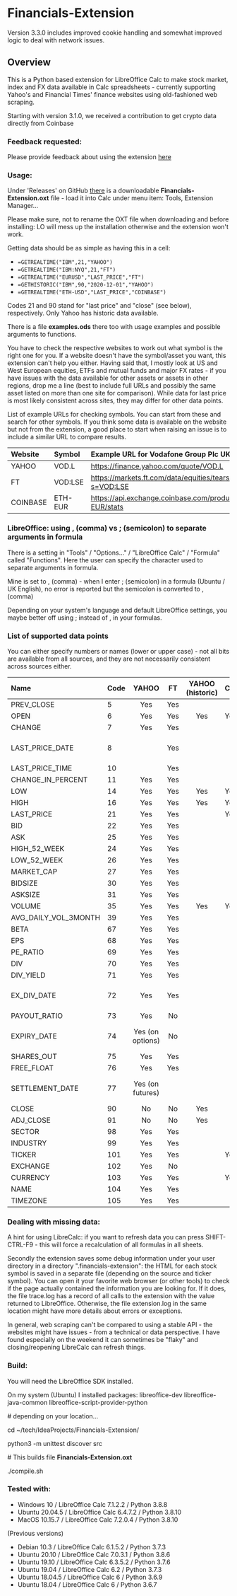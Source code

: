 # Financials-Extension

Version 3.3.0 includes improved cookie handling and somewhat improved logic to deal with network issues.   

## Overview

This is a Python based extension for LibreOffice Calc to make stock market, index and FX data available in Calc 
spreadsheets - currently supporting Yahoo's and Financial Times' finance websites using old-fashioned web scraping. 

Starting with version 3.1.0, we received a contribution to get crypto data directly from Coinbase

### Feedback requested:

Please provide feedback about using the extension [here](https://github.com/cmallwitz/Financials-Extension/issues/10)

### Usage:

Under 'Releases' on GitHub [there](https://github.com/cmallwitz/Financials-Extension/releases) is a downloadable **Financials-Extension.oxt** file - load it into Calc 
under menu item: Tools, Extension Manager...

Please make sure, not to rename the OXT file when downloading and before installing: LO will mess up the installation otherwise and the extension won't work.

Getting data should be as simple as having this in a cell: 
- `=GETREALTIME("IBM",21,"YAHOO")`
- `=GETREALTIME("IBM:NYQ",21,"FT")`
- `=GETREALTIME("EURUSD","LAST_PRICE","FT")`
- `=GETHISTORIC("IBM",90,"2020-12-01","YAHOO")`
- `=GETREALTIME("ETH-USD","LAST_PRICE","COINBASE")`

Codes 21 and 90 stand for "last price" and "close" (see below), respectively. 
Only Yahoo has historic data available.

There is a file **examples.ods** there too with usage examples and possible arguments to functions.

You have to check the respective websites to work out what symbol is the right one for you. If a website doesn't have 
the symbol/asset you want, this extension can't help you either. Having said that, I mostly look at US and West European 
equities, ETFs and mutual funds and major FX rates - if you have issues with the data available for other assets or 
assets in other regions, drop me a line (best to include full URLs and possibly the same asset listed on more than one 
site for comparison). While data for last price is most likely consistent across sites, they may differ for other data 
points.     

List of example URLs for checking symbols. You can start from these and search for other symbols. If you think some data
is available on the website but not from the extension, a good place to start when raising an issue is to include a similar 
URL to compare results.

| Website  | Symbol  | Example URL for Vodafone Group Plc UK                            |
|:---------|:--------|:-----------------------------------------------------------------|
| YAHOO    | VOD.L   | https://finance.yahoo.com/quote/VOD.L                            |
| FT       | VOD:LSE | https://markets.ft.com/data/equities/tearsheet/summary?s=VOD:LSE |
| COINBASE | ETH-EUR | https://api.exchange.coinbase.com/products/ETH-EUR/stats         |

### LibreOffice: using , (comma) vs ; (semicolon) to separate arguments in formula

There is a setting in "Tools" / "Options..." / "LibreOffice Calc" / "Formula" called "Functions". Here the user can specify the character used to separate arguments in formula.

Mine is set to , (comma) - when I enter ; (semicolon) in a formula (Ubuntu / UK English), no error is reported but the semicolon is converted to , (comma)

Depending on your system's language and default LibreOffice settings, you maybe better off using ; instead of , in your formulas.

### List of supported data points

You can either specify numbers or names (lower or upper case) - not all bits are available from all sources, and they are not necessarily consistent across sources either.

| Name                 | Code |      YAHOO       | FT  | YAHOO (historic) | COINBASE | CMC |   Notes    |
|:---------------------|:-----|:----------------:|:---:|:----------------:|----------|:---:|:----------:|
| PREV_CLOSE           | 5    |       Yes        | Yes |||
| OPEN                 | 6    |       Yes        | Yes |       Yes        | Yes      ||
| CHANGE               | 7    |       Yes        | Yes |||
| LAST_PRICE_DATE      | 8    |                  | Yes |                  |          || yyyy-mm-dd |
| LAST_PRICE_TIME      | 10   |                  | Yes |||
| CHANGE_IN_PERCENT    | 11   |       Yes        | Yes |||
| LOW                  | 14   |       Yes        | Yes |       Yes        | Yes      ||
| HIGH                 | 16   |       Yes        | Yes |       Yes        | Yes      ||
| LAST_PRICE           | 21   |       Yes        | Yes |                  | Yes      |
| BID                  | 22   |       Yes        | Yes |||
| ASK                  | 25   |       Yes        | Yes |||
| HIGH_52_WEEK         | 24   |       Yes        | Yes |||
| LOW_52_WEEK          | 26   |       Yes        | Yes |||
| MARKET_CAP           | 27   |       Yes        | Yes |||
| BIDSIZE              | 30   |       Yes        | Yes |||
| ASKSIZE              | 31   |       Yes        | Yes |||
| VOLUME               | 35   |       Yes        | Yes |       Yes        | Yes      ||
| AVG_DAILY_VOL_3MONTH | 39   |       Yes        | Yes |||
| BETA                 | 67   |       Yes        | Yes |||
| EPS                  | 68   |       Yes        | Yes |||
| PE_RATIO             | 69   |       Yes        | Yes |||
| DIV                  | 70   |       Yes        | Yes |||
| DIV_YIELD            | 71   |       Yes        | Yes |||
| EX_DIV_DATE          | 72   |       Yes        | Yes |                  |          || yyyy-mm-dd |
| PAYOUT_RATIO         | 73   |       Yes        | No  |||
| EXPIRY_DATE          | 74   | Yes (on options) | No  |                  |          || yyyy-mm-dd |
| SHARES_OUT           | 75   |       Yes        | Yes |                  |          ||
| FREE_FLOAT           | 76   |       Yes        | Yes |                  |          ||
| SETTLEMENT_DATE      | 77   | Yes (on futures) |     |                  |          || yyyy-mm-dd |
| CLOSE                | 90   |        No        | No  |       Yes        |          ||
| ADJ_CLOSE            | 91   |        No        | No  |       Yes        |          ||
| SECTOR               | 98   |       Yes        | Yes |||
| INDUSTRY             | 99   |       Yes        | Yes |||
| TICKER               | 101  |       Yes        | Yes |                  | Yes      |
| EXCHANGE             | 102  |       Yes        | No  |||
| CURRENCY             | 103  |       Yes        | Yes |                  | Yes      |
| NAME                 | 104  |       Yes        | Yes |||
| TIMEZONE             | 105  |       Yes        | Yes |||

### Dealing with missing data:

A hint for using LibreCalc: if you want to refresh data you can press SHIFT-CTRL-F9 - this will force a 
recalculation of all formulas in all sheets. 

Secondly the extension saves some debug information under your user directory in a directory ".financials-extension": 
the HTML for each stock symbol is saved in a separate file (depending on the source and ticker symbol). You can open it 
your favorite web browser (or other tools) to check if the page actually contained the information you are looking for. 
If it does, the file trace.log has a record of all calls to the extension with the value returned to LibreOffice. 
Otherwise, the file extension.log in the same location might have more details about errors or exceptions.  

In general, web scraping can't be compared to using a stable API - the websites might have issues - from a technical or
data perspective. I have found especially on the weekend it can sometimes be "flaky" and closing/reopening LibreCalc can 
refresh things. 

### Build:

You will need the LibreOffice SDK installed. 

On my system (Ubuntu) I installed packages: libreoffice-dev libreoffice-java-common libreoffice-script-provider-python

\# depending on your location...

cd ~/tech/IdeaProjects/Financials-Extension/

python3 -m unittest discover src

\# This builds file **Financials-Extension.oxt**

./compile.sh

### Tested with:
- Windows 10 / LibreOffice Calc 7.1.2.2 / Python 3.8.8
- Ubuntu 20.04.5 / LibreOffice Calc 6.4.7.2 / Python 3.8.10
- MacOS 10.15.7 / LibreOffice Calc 7.2.0.4 / Python 3.8.10

(Previous versions)
- Debian 10.3  / LibreOffice Calc 6.1.5.2 / Python 3.7.3
- Ubuntu 20.10 / LibreOffice Calc 7.0.3.1 / Python 3.8.6
- Ubuntu 19.10 / LibreOffice Calc 6.3.5.2 / Python 3.7.6
- Ubuntu 19.04 / LibreOffice Calc 6.2 / Python 3.7.3
- Ubuntu 18.04.5 / LibreOffice Calc 6 / Python 3.6.9
- Ubuntu 18.04 / LibreOffice Calc 6 / Python 3.6.7

